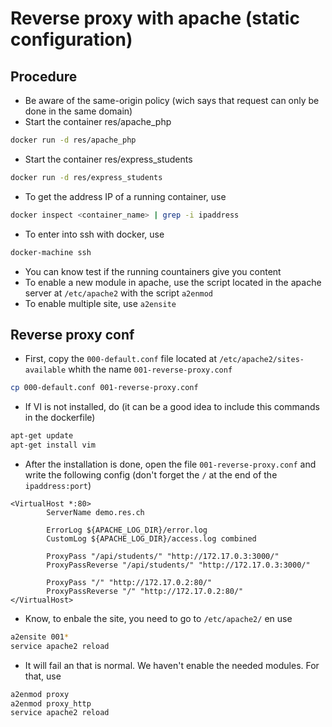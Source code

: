 # Reverse proxy with apache (static configuration)

## Procedure

* Be aware of the same-origin policy (wich says that request can only be done in the same domain)
* Start the container res/apache_php
```sh
docker run -d res/apache_php
```
* Start the container res/express_students
```sh
docker run -d res/express_students
```
* To get the address IP of a running container, use
```sh
docker inspect <container_name> | grep -i ipaddress
```
* To enter into ssh with docker, use
```sh
docker-machine ssh
```
* You can know test if the running countainers give you content
* To enable a new module in apache, use the script located in the apache server at `/etc/apache2` with the script `a2enmod`
* To enable multiple site, use `a2ensite`

## Reverse proxy conf

* First, copy the `000-default.conf` file located at `/etc/apache2/sites-available` whith the name `001-reverse-proxy.conf`
```sh
cp 000-default.conf 001-reverse-proxy.conf
```
* If VI is not installed, do (it can be a good idea to include this commands in the dockerfile)
```sh
apt-get update
apt-get install vim
```
* After the installation is done, open the file `001-reverse-proxy.conf` and write the following config (don't forget the `/` at the end of the `ipaddress:port`)
```
<VirtualHost *:80>
        ServerName demo.res.ch

        ErrorLog ${APACHE_LOG_DIR}/error.log
        CustomLog ${APACHE_LOG_DIR}/access.log combined

        ProxyPass "/api/students/" "http://172.17.0.3:3000/"
        ProxyPassReverse "/api/students/" "http://172.17.0.3:3000/"

        ProxyPass "/" "http://172.17.0.2:80/"
        ProxyPassReverse "/" "http://172.17.0.2:80/"
</VirtualHost>
```
* Know, to enbale the site, you need to go to `/etc/apache2/` en use
```sh
a2ensite 001*
service apache2 reload
```
* It will fail an that is normal. We haven't enable the needed modules. For that, use
```sh
a2enmod proxy
a2enmod proxy_http
service apache2 reload
```